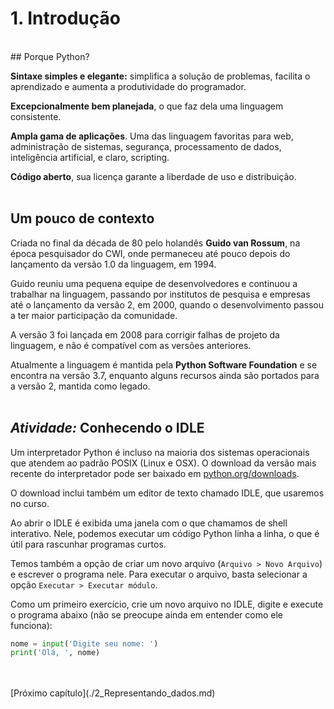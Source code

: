 # 1. Introdução 
<br>
## Porque Python?

**Sintaxe simples e elegante:** simplifica a solução de problemas, facilita o aprendizado e aumenta a produtividade do programador.

**Excepcionalmente bem planejada**, o que faz dela uma linguagem consistente.

**Ampla gama de aplicações**. Uma das linguagem favoritas para web, administração de sistemas, segurança, processamento de dados, inteligência artificial, e claro, scripting.

**Código aberto**, sua licença garante a liberdade de uso e distribuição.
<br>
<br>
## Um pouco de contexto

Criada no final da década de 80 pelo holandês **Guido van Rossum**, na época pesquisador do CWI, onde permaneceu até pouco depois do lançamento da versão 1.0 da linguagem, em 1994. 

Guido reuniu uma pequena equipe de desenvolvedores e  continuou a trabalhar na linguagem, passando por institutos de pesquisa e empresas até o lançamento da versão 2, em 2000, quando o desenvolvimento passou a ter maior participação da comunidade.

A versão 3 foi lançada em 2008 para corrigir falhas de projeto da linguagem, e não é compatível com as versões anteriores.

Atualmente a linguagem é mantida pela **Python Software Foundation** e se encontra na versão 3.7, enquanto alguns recursos ainda são portados para a versão 2, mantida como legado. 
<br>
<br>
## *Atividade:* Conhecendo o IDLE

Um interpretador Python é incluso na maioria dos sistemas operacionais que atendem ao padrão POSIX (Linux e OSX). O download da versão mais recente do interpretador pode ser baixado em [python.org/downloads](python.org/downloads). 

O download inclui também um editor de texto chamado IDLE, que usaremos no curso.

Ao abrir o IDLE é exibida uma janela com o que chamamos de shell interativo. Nele, podemos executar um código Python linha a linha, o que é útil para rascunhar programas curtos.

Temos também a opção de criar um novo arquivo (`Arquivo > Novo Arquivo`) e escrever o programa nele. Para executar o arquivo, basta selecionar a opção `Executar > Executar módulo`.

Como um primeiro exercício, crie um novo arquivo no IDLE, digite e execute o programa abaixo (não se preocupe ainda em entender como ele funciona):

```python
nome = input('Digite seu nome: ')
print('Olá, ', nome)
```
<br>
<br>
[Próximo capítulo](./2_Representando_dados.md)
